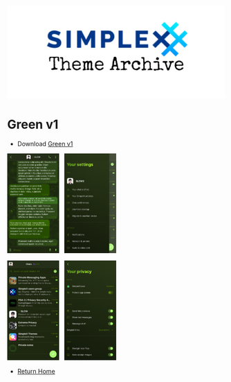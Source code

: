 <img src="../resources/SxC_themeBanner.jpg">

# Green v1

* Download [Green v1](../themes/SxC_green-v1-v1.theme)

<img src="../screenshots/SxC_green-v101.jpg" width="120">&nbsp;&nbsp;&nbsp;<img src="../screenshots/SxC_green-v102.jpg" width="120">

<img src="../screenshots/SxC_green-v103.jpg" width="120">&nbsp;&nbsp;&nbsp;<img src="../screenshots/SxC_green-v104.jpg" width="120">

* [Return Home](/)